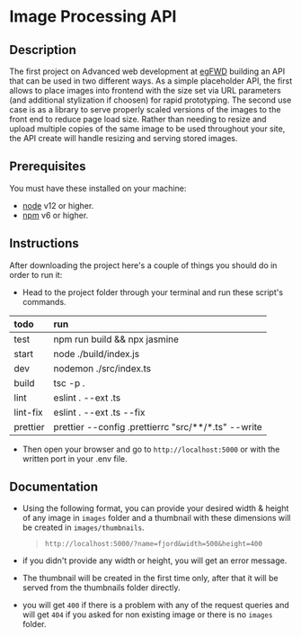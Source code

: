 # Image Processing API

## Description

The first project on Advanced web development at [egFWD](https://egfwd.com/) 
building an API that can be used in two different ways. As a simple placeholder API, the first allows to place images into frontend with the size set via URL parameters (and additional stylization if choosen) for rapid prototyping. The second use case is as a library to serve properly scaled versions of the images to the front end to reduce page load size. Rather than needing to resize and upload multiple copies of the same image to be used throughout your site, the API create will handle resizing and serving stored images.

## Prerequisites

You must have these installed on your machine:

- [node](https://nodejs.org/en/download/) v12 or higher.
- [npm](https://docs.npmjs.com/downloading-and-installing-node-js-and-npm) v6 or higher.

## Instructions

After downloading the project here's a couple of things you should do in order to run it:

- Head to the project folder through your terminal and run these script's commands.

| todo | run | 
| :--- | :---- | 
| test | npm run build && npx jasmine | 
| start| node ./build/index.js |
| dev | nodemon ./src/index.ts |
| build| tsc -p . |
| lint| eslint . --ext .ts |
| lint-fix| eslint . --ext .ts --fix |
| prettier| prettier --config .prettierrc \"src/**/*.ts\" --write |

- Then open your browser and go to `http://localhost:5000` or with the written port in your .env file.

## Documentation

- Using the following format, you can provide your desired width & height of any image in `images` folder
  and a thumbnail with these dimensions will be created in `images/thumbnails`.
  > `http://localhost:5000/?name=fjord&width=500&height=400`
- if you didn't provide any width or height, you will get an error message.

- The thumbnail will be created in the first time only, after that it will be served from the thumbnails folder directly.

- you will get `400` if there is a problem with any of the request queries and will get `404` if you asked for non existing image or there is no `images` folder.
